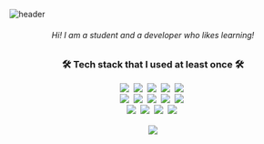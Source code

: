![header](https://capsule-render.vercel.app/api?type=waving&text=Kwon%20%20Soonho&animation=fadeIn)

<h6 align="center">Hi! I am a student and a developer who likes learning!</h6>


<h3 align="center">🛠 Tech stack that I used at least once 🛠</h3>
<div align="center">
  <img src="https://img.shields.io/badge/Python-6a707a?style=for-the-badge&logo=Python&logoColor=white&labelColor=3766AB"/></a>&nbsp 
  <img src="https://img.shields.io/badge/Javascript-6a707a?style=for-the-badge&logo=Javascript&logoColor=white&labelColor=F7DF1E"/></a>&nbsp 
  <img src="https://img.shields.io/badge/Typescript-6a707a?style=for-the-badge&logo=Typescript&logoColor=white&labelColor=3178C6"/></a>&nbsp 
  <img src="https://img.shields.io/badge/HTML5-6a707a?style=for-the-badge&logo=HTML5&logoColor=white&labelColor=E34F26"/></a>&nbsp 
  <img src="https://img.shields.io/badge/CSS3-6a707a?style=for-the-badge&logo=CSS3&logoColor=white&labelColor=1572B6"/></a>&nbsp 
  <br/>
  <img src="https://img.shields.io/badge/FastAPI-6a707a?style=for-the-badge&logo=FastAPI&logoColor=white&labelColor=009688"/></a>&nbsp 
  <img src="https://img.shields.io/badge/Node.js-6a707a?style=for-the-badge&logo=Node.js&logoColor=white&labelColor=339933"/></a>&nbsp 
  <img src="https://img.shields.io/badge/React-6a707a?style=for-the-badge&logo=React&logoColor=white&labelColor=61DAFB"/></a>&nbsp 
  <img src="https://img.shields.io/badge/Next.js-6a707a?style=for-the-badge&logo=Next.js&logoColor=white&labelColor=000000"/></a>&nbsp 
  <img src="https://img.shields.io/badge/React_Native-6a707a?style=for-the-badge&logo=React&logoColor=white&labelColor=61DAFB"/></a>&nbsp
  <br/>
  <img src="https://img.shields.io/badge/NestJS-6a707a?style=for-the-badge&logo=NestJS&logoColor=white&labelColor=E0234E"/></a>&nbsp 
  <img src="https://img.shields.io/badge/Django-6a707a?style=for-the-badge&logo=Django&logoColor=white&labelColor=092E20"/></a>&nbsp 
  <img src="https://img.shields.io/badge/Redux-6a707a?style=for-the-badge&logo=Redux&logoColor=white&labelColor=764ABC"/></a>&nbsp 
  <img src="https://img.shields.io/badge/Flutter-6a707a?style=for-the-badge&logo=Flutter&logoColor=white&labelColor=02569B"/></a>&nbsp 
</div>

<br/>

<div align="center">
<img src="https://github-readme-stats.vercel.app/api?username=snowsuno&count_private=true&show_icons=true"/>
</div>
  
<!--
**SnowSuno/SnowSuno** is a ✨ _special_ ✨ repository because its `README.md` (this file) appears on your GitHub profile.

Here are some ideas to get you started:

- 🔭 I’m currently working on ...
- 🌱 I’m currently learning ...
- 👯 I’m looking to collaborate on ...
- 🤔 I’m looking for help with ...
- 💬 Ask me about ...
- 📫 How to reach me: ...
- 😄 Pronouns: ...
- ⚡ Fun fact: ...
-->
